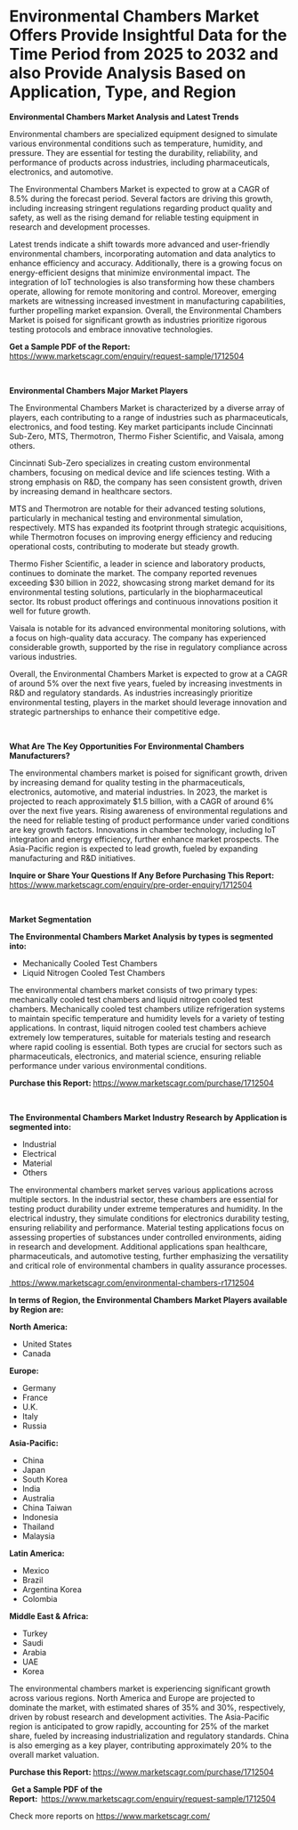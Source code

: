 <p><h1>Environmental Chambers Market Offers Provide Insightful Data for the Time Period from 2025 to 2032 and also Provide Analysis Based on Application, Type, and Region</h1></p><p><strong>Environmental Chambers Market Analysis and Latest Trends</strong></p>
<p><p>Environmental chambers are specialized equipment designed to simulate various environmental conditions such as temperature, humidity, and pressure. They are essential for testing the durability, reliability, and performance of products across industries, including pharmaceuticals, electronics, and automotive. </p><p>The Environmental Chambers Market is expected to grow at a CAGR of 8.5% during the forecast period. Several factors are driving this growth, including increasing stringent regulations regarding product quality and safety, as well as the rising demand for reliable testing equipment in research and development processes. </p><p>Latest trends indicate a shift towards more advanced and user-friendly environmental chambers, incorporating automation and data analytics to enhance efficiency and accuracy. Additionally, there is a growing focus on energy-efficient designs that minimize environmental impact. The integration of IoT technologies is also transforming how these chambers operate, allowing for remote monitoring and control. Moreover, emerging markets are witnessing increased investment in manufacturing capabilities, further propelling market expansion. Overall, the Environmental Chambers Market is poised for significant growth as industries prioritize rigorous testing protocols and embrace innovative technologies.</p></p>
<p><strong>Get a Sample PDF of the Report:&nbsp;</strong> <a href="https://www.marketscagr.com/enquiry/request-sample/1712504?utm_campaign=3018&utm_medium=2&utm_source=Github&utm_content=ia&utm_term=09042025&utm_id=environmental-chambers">https://www.marketscagr.com/enquiry/request-sample/1712504</a></p>
<p>&nbsp;</p>
<p><strong>Environmental Chambers Major Market Players</strong></p>
<p><p>The Environmental Chambers Market is characterized by a diverse array of players, each contributing to a range of industries such as pharmaceuticals, electronics, and food testing. Key market participants include Cincinnati Sub-Zero, MTS, Thermotron, Thermo Fisher Scientific, and Vaisala, among others.</p><p>Cincinnati Sub-Zero specializes in creating custom environmental chambers, focusing on medical device and life sciences testing. With a strong emphasis on R&D, the company has seen consistent growth, driven by increasing demand in healthcare sectors. </p><p>MTS and Thermotron are notable for their advanced testing solutions, particularly in mechanical testing and environmental simulation, respectively. MTS has expanded its footprint through strategic acquisitions, while Thermotron focuses on improving energy efficiency and reducing operational costs, contributing to moderate but steady growth.</p><p>Thermo Fisher Scientific, a leader in science and laboratory products, continues to dominate the market. The company reported revenues exceeding $30 billion in 2022, showcasing strong market demand for its environmental testing solutions, particularly in the biopharmaceutical sector. Its robust product offerings and continuous innovations position it well for future growth.</p><p>Vaisala is notable for its advanced environmental monitoring solutions, with a focus on high-quality data accuracy. The company has experienced considerable growth, supported by the rise in regulatory compliance across various industries.</p><p>Overall, the Environmental Chambers Market is expected to grow at a CAGR of around 5% over the next five years, fueled by increasing investments in R&D and regulatory standards. As industries increasingly prioritize environmental testing, players in the market should leverage innovation and strategic partnerships to enhance their competitive edge.</p></p>
<p>&nbsp;</p>
<p><strong>What Are The Key Opportunities For Environmental Chambers Manufacturers?</strong></p>
<p><p>The environmental chambers market is poised for significant growth, driven by increasing demand for quality testing in the pharmaceuticals, electronics, automotive, and material industries. In 2023, the market is projected to reach approximately $1.5 billion, with a CAGR of around 6% over the next five years. Rising awareness of environmental regulations and the need for reliable testing of product performance under varied conditions are key growth factors. Innovations in chamber technology, including IoT integration and energy efficiency, further enhance market prospects. The Asia-Pacific region is expected to lead growth, fueled by expanding manufacturing and R&D initiatives.</p></p>
<p><strong>Inquire or Share Your Questions If Any Before Purchasing This Report:</strong> <a href="https://www.marketscagr.com/enquiry/pre-order-enquiry/1712504?utm_campaign=3018&utm_medium=2&utm_source=Github&utm_content=ia&utm_term=09042025&utm_id=environmental-chambers">https://www.marketscagr.com/enquiry/pre-order-enquiry/1712504</a></p>
<p>&nbsp;</p>
<p><strong>Market Segmentation</strong></p>
<p><strong>The Environmental Chambers Market Analysis by types is segmented into:</strong></p>
<p><ul><li>Mechanically Cooled Test Chambers</li><li>Liquid Nitrogen Cooled Test Chambers</li></ul></p>
<p><p>The environmental chambers market consists of two primary types: mechanically cooled test chambers and liquid nitrogen cooled test chambers. Mechanically cooled test chambers utilize refrigeration systems to maintain specific temperature and humidity levels for a variety of testing applications. In contrast, liquid nitrogen cooled test chambers achieve extremely low temperatures, suitable for materials testing and research where rapid cooling is essential. Both types are crucial for sectors such as pharmaceuticals, electronics, and material science, ensuring reliable performance under various environmental conditions.</p></p>
<p><strong>Purchase this Report:&nbsp;</strong><a href="https://www.marketscagr.com/purchase/1712504?utm_campaign=3018&utm_medium=2&utm_source=Github&utm_content=ia&utm_term=09042025&utm_id=environmental-chambers">https://www.marketscagr.com/purchase/1712504</a></p>
<p>&nbsp;</p>
<p><strong>The Environmental Chambers Market Industry Research by Application is segmented into:</strong></p>
<p><ul><li>Industrial</li><li>Electrical</li><li>Material</li><li>Others</li></ul></p>
<p><p>The environmental chambers market serves various applications across multiple sectors. In the industrial sector, these chambers are essential for testing product durability under extreme temperatures and humidity. In the electrical industry, they simulate conditions for electronics durability testing, ensuring reliability and performance. Material testing applications focus on assessing properties of substances under controlled environments, aiding in research and development. Additional applications span healthcare, pharmaceuticals, and automotive testing, further emphasizing the versatility and critical role of environmental chambers in quality assurance processes.</p></p>
<p><a href="https://www.marketscagr.com/environmental-chambers-r1712504?utm_campaign=3018&utm_medium=2&utm_source=Github&utm_content=ia&utm_term=09042025&utm_id=environmental-chambers">&nbsp;https://www.marketscagr.com/environmental-chambers-r1712504</a></p>
<p><strong>In terms of Region, the Environmental Chambers Market Players available by Region are:</strong></p>
<p>
    <p> <strong> North America: </strong>
        <ul>
            <li>United States</li>
            <li>Canada</li>
        </ul>
        </p> 
    <p> <strong> Europe: </strong>
        <ul>
            <li>Germany</li>
            <li>France</li>
            <li>U.K.</li>
            <li>Italy</li>
            <li>Russia</li>
        </ul>
        </p> 
    <p> <strong> Asia-Pacific: </strong>
        <ul>
            <li>China</li>
            <li>Japan</li>
            <li>South Korea</li>
            <li>India</li>
            <li>Australia</li>
            <li>China Taiwan</li>
            <li>Indonesia</li>
            <li>Thailand</li>
            <li>Malaysia</li>
        </ul>
        </p> 
    <p> <strong> Latin America: </strong>
        <ul>
            <li>Mexico</li>
            <li>Brazil</li>
            <li>Argentina Korea</li>
            <li>Colombia</li>
        </ul>
        </p> 
    <p> <strong> Middle East & Africa: </strong>
        <ul>
            <li>Turkey</li>
            <li>Saudi</li>
            <li>Arabia</li>
            <li>UAE</li>
            <li>Korea</li>
        </ul>
    </p>
    </p>
<p><p>The environmental chambers market is experiencing significant growth across various regions. North America and Europe are projected to dominate the market, with estimated shares of 35% and 30%, respectively, driven by robust research and development activities. The Asia-Pacific region is anticipated to grow rapidly, accounting for 25% of the market share, fueled by increasing industrialization and regulatory standards. China is also emerging as a key player, contributing approximately 20% to the overall market valuation.</p></p>
<p><strong>Purchase this Report: </strong><a href="https://www.marketscagr.com/purchase/1712504?utm_campaign=3018&utm_medium=2&utm_source=Github&utm_content=ia&utm_term=09042025&utm_id=environmental-chambers">https://www.marketscagr.com/purchase/1712504</a></p>
<p>&nbsp;<strong>Get a Sample PDF of the Report:&nbsp;&nbsp;</strong><a href="https://www.marketscagr.com/enquiry/request-sample/1712504?utm_campaign=3018&utm_medium=2&utm_source=Github&utm_content=ia&utm_term=09042025&utm_id=environmental-chambers">https://www.marketscagr.com/enquiry/request-sample/1712504</a></p>
<p><strong></strong></p>
<p>Check more reports on <a href="https://www.marketscagr.com/?utm_campaign=3018&utm_medium=2&utm_source=Github&utm_content=ia&utm_term=09042025&utm_id=environmental-chambers">https://www.marketscagr.com/</a></p>